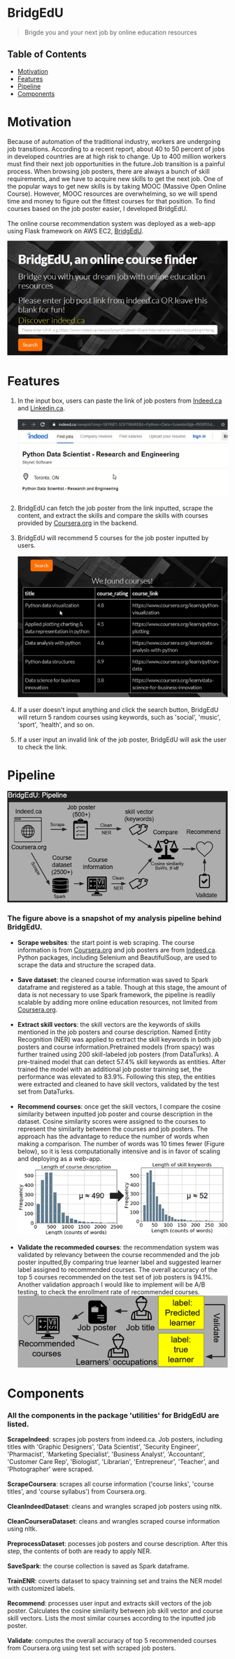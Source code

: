 # BridgEdU
> Brigde you and your next job by online education resources

## Table of Contents
- [Motivation](#Motivation)
- [Features](#Features)
- [Pipeline](#Pipeline)
- [Components](#Components)
# Motivation
Because of automation of the traditional industry, workers are undergoing job transitions. According to a recent report, about 40 to 50 percent of jobs in developed countries are at high risk to change. Up to 400 million workers must find their next job opportunities in the future.Job transition is a painful process. When browsing job posters, there are always a bunch of skill requirements, and we have to acquire new skills to get the next job. One of the popular ways to get new skills is by taking MOOC (Massive Open Online Course). However, MOOC resources are overwhelming, so we will spend time and money to figure out the fittest courses for that position. To find courses based on the job poster easier, I developed BridgEdU.
<br/><br/>
The online course recommendation system was deployed as a web-app using Flask framework on AWS EC2, [BridgEdU](http://sorbite.xyz:5000).

![](images/header.PNG)

# Features
1. In the input box, users can paste the link of job posters from [Indeed.ca](http://indeed.ca) and [Linkedin.ca](http://linkedin.ca).
<br/><br/>
![](images/jobpost.PNG)
<br/><br/>
2. BridgEdU can fetch the job poster from the link inputted, scrape the content, and extract the skills and compare the skills with courses provided by [Coursera.org](http://Coursera.org) in the backend.
<br/><br/>
3. BridgEdU will recommend 5 courses for the job poster inputted by users.
<br/><br/>
![](images/result.PNG)
<br/><br/>
4. If a user doesn't input anything and click the search button, BridgEdU will return 5 random courses using keywords, such as 'social', 'music', 'sport', 'health', and so on.
<br/><br/>
5. If a user  input an invalid link of the job poster, BridgEdU will ask the user to check the link.
# Pipeline
![](images/pipeline.JPG)
### The figure above is a snapshot of my analysis pipeline behind BridgEdU.
* __Scrape websites__: the start point is web scraping. The course information is from [Coursera.org](http://Coursera.org) and job posters are from [Indeed.ca](http://indeed.ca). Python packages, including Selenium and BeautifulSoup, are used to scrape the data and structure the scraped data.
<br/><br/>
* __Save dataset__: the cleaned course information was saved to Spark dataframe and registered as a table. Though at this stage, the amount of data is not necessary to use Spark framework, the pipeline is readily scalable by adding more online education resources, not limited from [Coursera.org](http://Coursera.org).
<br/><br/>
* __Extract skill vectors__: the skill vectors are the keywords of skills mentioned in the job posters and course description. Named Entity Recognition (NER) was applied to extract the skill keywords in both job posters and course information.Pretrained models (from spacy) was further trained using 200 skill-labeled job posters (from DataTurks). A pre-trained model that can detect 57.4% skill keywords as entities. After trained the model with an additional job poster trainning set, the performance was elevated to 83.9%. Following this step, the entities were extracted and cleaned to have skill vectors, validated by the test set from DataTurks.
<br/><br/>
* __Recommend courses__: once get the skill vectors, I compare the cosine similarity between inputted job poster and course description in the dataset. Cosine similarity scores were assigned to the courses to represent the similarity between the courses and job posters. The approach has the advantage to reduce the number of words when making a comparison. The number of words was 10 times fewer (Figure below), so it is less computationally intensive and is in favor of scaling and deploying as a web-app.
![](images/length1.PNG)
<br/><br/>
* __Validate the recommeded courses__: the recommendation system was validated by relevancy between the course recommended and the job poster inputted,By comparing true learner label and suggested learner label assigned to recommended courses. The overall accuracy of the top 5 courses recommended on the test set of job posters is 94.1%. Another validation approach I would like to implement will be A/B testing, to check the enrollment rate of recommended courses.
![](images/validate.PNG)
# Components
### All the components in the package 'utilities' for BridgEdU are listed.
__ScrapeIndeed__: scrapes job posters from indeed.ca. Job posters, including titles with 'Graphic Designers', 'Data Scientist', 'Security Engineer', 'Pharmacist', 'Marketing Specialist', 'Business Analyst', 'Accountant', 'Customer Care Rep', 'Biologist', 'Librarian', 'Entrepreneur', 'Teacher', and 'Photographer' were scraped.
<br/><br/>
__ScrapeCoursera__: scrapes all course information ('course links', 'course titles', and 'course syllabus') from Coursera.org.
<br/><br/>
__CleanIndeedDataset__: cleans and wrangles scraped job posters using nltk.
<br/><br/>
__CleanCourseraDataset__: cleans and wrangles scraped course information using nltk.
<br/><br/>
__PreprocessDataset__: pocesses job posters and course description. After this step, the contents of both are ready to apply NER.
<br/><br/>
__SaveSpark__: the course collection is saved as Spark dataframe. 
<br/><br/>
__TrainENR__: coverts dataset to spacy trainning set and trains the NER model with customized labels.
<br/><br/>
__Recommend__: processes user input and extracts skill vectors of the job poster. Calculates the cosine similarity between job skill vector and course skill vectors. Lists the most similar courses according to the inputted job poster.
<br/><br/>
__Validate__: computes the overall accuracy of top 5 recommended courses from Coursera.org using test set with scraped job posters.
<br/><br/>

